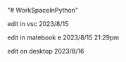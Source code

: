 "# WorkSpaceInPython" 

edit in vsc 2023/8/15

edit in matebook e 2023/8/15 21:29pm

edit on desktop 2023/8/16